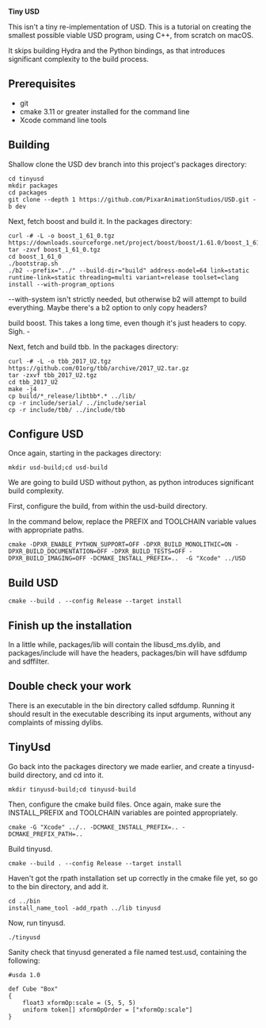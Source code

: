 
**Tiny USD**

This isn't a tiny re-implementation of USD. This is a tutorial on creating the 
smallest possible viable USD program, using C++, from scratch on macOS.

It skips building Hydra and the Python bindings, as that introduces 
significant complexity to the build process.

Prerequisites
-------------

- git
- cmake 3.11 or greater installed for the command line
- Xcode command line tools

Building
--------

Shallow clone the USD dev branch into this project's packages directory:

```
cd tinyusd
mkdir packages
cd packages
git clone --depth 1 https://github.com/PixarAnimationStudios/USD.git -b dev
```

Next, fetch boost and build it. In the packages directory:

```
curl -# -L -o boost_1_61_0.tgz https://downloads.sourceforge.net/project/boost/boost/1.61.0/boost_1_61_0.tar.gz
tar -zxvf boost_1_61_0.tgz
cd boost_1_61_0
./bootstrap.sh
./b2 --prefix="../" --build-dir="build" address-model=64 link=static runtime-link=static threading=multi variant=release toolset=clang install --with-program_options
```

--with-system isn't strictly needed, but otherwise b2 will attempt to build everything. Maybe there's a b2 option to only copy headers?

build boost. This takes a long time, even though it's just headers to copy. Sigh. -

Next, fetch and build tbb. In the packages directory:

```
curl -# -L -o tbb_2017_U2.tgz https://github.com/01org/tbb/archive/2017_U2.tar.gz
tar -zxvf tbb_2017_U2.tgz
cd tbb_2017_U2
make -j4
cp build/*_release/libtbb*.* ../lib/
cp -r include/serial/ ../include/serial
cp -r include/tbb/ ../include/tbb
```


Configure USD
-------------

Once again, starting in the packages directory:

```
mkdir usd-build;cd usd-build
```

We are going to build USD without python, as python
introduces significant build complexity.

First, configure the build, from within the usd-build directory.

In the command below, replace the PREFIX and TOOLCHAIN variable values with
appropriate paths.

```
cmake -DPXR_ENABLE_PYTHON_SUPPORT=OFF -DPXR_BUILD_MONOLITHIC=ON -DPXR_BUILD_DOCUMENTATION=OFF -DPXR_BUILD_TESTS=OFF -DPXR_BUILD_IMAGING=OFF -DCMAKE_INSTALL_PREFIX=..  -G "Xcode" ../USD
```

Build USD
---------

```
cmake --build . --config Release --target install
```

Finish up the installation
--------------------------

In a little while, packages/lib will contain the libusd_ms.dylib, and packages/include will have the headers, packages/bin will have sdfdump and sdffilter.

Double check your work
----------------------

There is an executable in the bin directory called sdfdump. Running it
should result in the executable describing its input arguments, without any complaints of missing dylibs.

TinyUsd
-------

Go back into the packages directory we made earlier, and create a tinyusd-build directory,
and cd into it. 

```
mkdir tinyusd-build;cd tinyusd-build
```

Then, configure the cmake build files. Once again, make sure
the INSTALL_PREFIX and TOOLCHAIN variables are pointed appropriately.

```
cmake -G "Xcode" ../.. -DCMAKE_INSTALL_PREFIX=.. -DCMAKE_PREFIX_PATH=..
```

Build tinyusd.

```
cmake --build . --config Release --target install
```

Haven't got the rpath installation set up correctly in the cmake file yet, so go to the bin directory, and add it.

```
cd ../bin
install_name_tool -add_rpath ../lib tinyusd
```

Now, run tinyusd.

```
./tinyusd
```

Sanity check that tinyusd generated a file named test.usd, containing the following:

```
#usda 1.0

def Cube "Box"
{
    float3 xformOp:scale = (5, 5, 5)
    uniform token[] xformOpOrder = ["xformOp:scale"]
}

```
